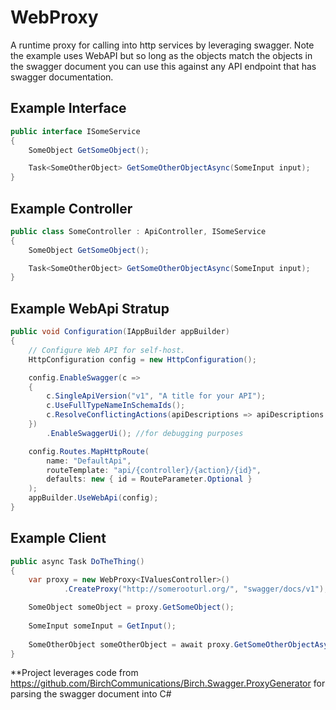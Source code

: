 # WebProxy
A runtime proxy for calling into http services by leveraging swagger. Note the example uses WebAPI but so long as the objects match the objects in the swagger document you can use this against any API endpoint that has swagger documentation. 

## Example Interface
```csharp
public interface ISomeService
{
	SomeObject GetSomeObject();

	Task<SomeOtherObject> GetSomeOtherObjectAsync(SomeInput input);
}
```

## Example Controller
```csharp
public class SomeController : ApiController, ISomeService
{
	SomeObject GetSomeObject();

	Task<SomeOtherObject> GetSomeOtherObjectAsync(SomeInput input);
}
```

## Example WebApi Stratup
```csharp
public void Configuration(IAppBuilder appBuilder)
{
    // Configure Web API for self-host. 
    HttpConfiguration config = new HttpConfiguration();            

    config.EnableSwagger(c =>
    {
        c.SingleApiVersion("v1", "A title for your API");
        c.UseFullTypeNameInSchemaIds();
        c.ResolveConflictingActions(apiDescriptions => apiDescriptions.FirstOrDefault());
    })
        .EnableSwaggerUi(); //for debugging purposes

    config.Routes.MapHttpRoute(
        name: "DefaultApi",
        routeTemplate: "api/{controller}/{action}/{id}",
        defaults: new { id = RouteParameter.Optional }
    );
    appBuilder.UseWebApi(config);
}
```

## Example Client

```csharp
public async Task DoTheThing()
{
	var proxy = new WebProxy<IValuesController>()
            .CreateProxy("http://somerooturl.org/", "swagger/docs/v1");

	SomeObject someObject = proxy.GetSomeObject();
		
	SomeInput someInput = GetInput();
		
	SomeOtherObject someOtherObject = await proxy.GetSomeOtherObjectAsync(someInput);
}
```

**Project leverages code from https://github.com/BirchCommunications/Birch.Swagger.ProxyGenerator for parsing the swagger document into C#